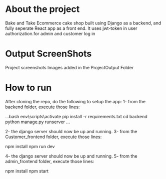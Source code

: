 # About the project
Bake and Take Ecommerce cake shop built using Django as a backend, and fully seperate React app as a front end. It uses jwt-token in user authorization.for admin and customer log in

# Output ScreenShots
Project screenshots Images added in the ProjectOutput Folder

# How to run
After cloning the repo, do the following to setup the app:
1- from the backend folder, execute those lines:

...bash
env\scripts\activate
pip install -r requirements.txt
cd backend
python manage.py runserver
...

2- the django server should now be up and running.
3- from the Customer_frontend folder, execute those lines:

npm install
npm run dev

4- the django server should now be up and running.
5- from the admin_frontend folder, execute those lines:

npm install
npm start
